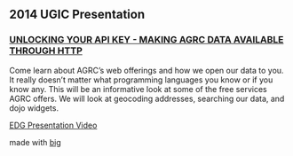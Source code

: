 ## 2014 UGIC Presentation

### [UNLOCKING YOUR API KEY - MAKING AGRC DATA AVAILABLE THROUGH HTTP][1]

Come learn about AGRC’s web offerings and how we open our data to you. It really doesn’t matter what programming languages you know or if you know any. This will be an informative look at some of the free services AGRC offers. We will look at geocoding addresses, searching our data, and dojo widgets.


[EDG Presentation Video](https://www.youtube.com/watch?v=BHhQxxXy6bo)

made with [big][2]

[1]: http://steveoh.github.io/Presentations/2014/UGIC/#1
[2]: https://github.com/tmcw/big
